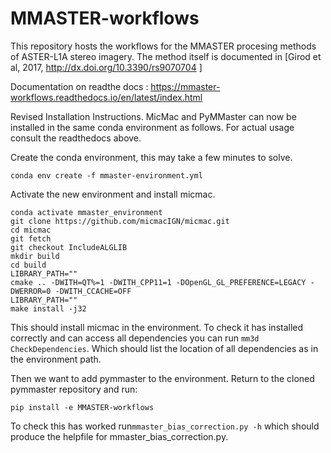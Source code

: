 # MMASTER-workflows

This repository hosts the workflows for the MMASTER procesing methods of ASTER-L1A stereo imagery. The method itself is documented in [Girod et al, 2017, http://dx.doi.org/10.3390/rs9070704 ]

Documentation on readthe docs : https://mmaster-workflows.readthedocs.io/en/latest/index.html

Revised Installation Instructions.
MicMac and PyMMaster can now be installed in the same conda environment as follows. For actual usage consult the readthedocs above.

Create the conda environment, this may take a few minutes to solve.

```
conda env create -f mmaster-environment.yml
```

Activate the new environment and install micmac.

```
conda activate mmaster_environment
git clone https://github.com/micmacIGN/micmac.git
cd micmac
git fetch
git checkout IncludeALGLIB
mkdir build
cd build
LIBRARY_PATH=""
cmake .. -DWITH=QT%=1 -DWITH_CPP11=1 -DOpenGL_GL_PREFERENCE=LEGACY -DWERROR=0 -DWITH_CCACHE=OFF
LIBRARY_PATH=""
make install -j32
```

This should install micmac in the environment. To check it has installed correctly and can access all dependencies you can run `mm3d CheckDependencies`. Which should list the location of all dependencies as in the environment path.

Then we want to add pymmaster to the environment. Return to the cloned pymmaster repository and run:

```
pip install -e MMASTER-workflows
```

To check this has worked run`mmaster_bias_correction.py -h` which should produce the helpfile for mmaster_bias_correction.py.
